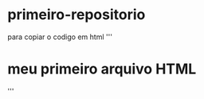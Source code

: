 # primeiro-repositorio

para copiar o codigo em html
'''
<html>
<h1>meu primeiro arquivo HTML</h1>
</html>
'''
